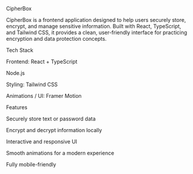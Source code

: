 CipherBox

CipherBox is a frontend application designed to help users securely store, encrypt, and manage sensitive information. Built with React, TypeScript, and Tailwind CSS, it provides a clean, user-friendly interface for practicing encryption and data protection concepts.

Tech Stack

Frontend: React + TypeScript

Node.js

Styling: Tailwind CSS

Animations / UI: Framer Motion

Features

Securely store text or password data

Encrypt and decrypt information locally

Interactive and responsive UI

Smooth animations for a modern experience

Fully mobile-friendly
